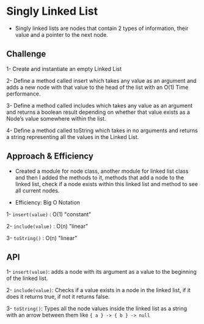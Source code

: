# Singly Linked List

* Singly linked lists are nodes that contain 2 types of information, their value and a pointer to the next node.

## Challenge
1- Create and instantiate an empty Linked List

2- Define a method called insert which takes any value as an argument and adds a new node with that value to the head of the list with an O(1) Time performance.

3- Define a method called includes which takes any value as an argument and returns a boolean result depending on whether that value exists as a Node’s value somewhere within the list.

4- Define a method called toString which takes in no arguments and returns a string representing all the values in the Linked List.

## Approach & Efficiency

* Created a module for node class, another module for linked list class and then I added the methods to it, methods that add a node to the linked list, check if a node exists within this linked list and method to see all current nodes.

* Efficiency: Big O Notation

1- `insert(value)` : O(1) "constant"

2- `include(value)` : O(n) "linear"

3- `toString()` : O(n) "linear"

## API

1- `insert(value)`: adds a node with its argument as a value to the beginning of the linked list.

2- `include(value)`: Checks if a value exists in a node in the linked list, if it does it returns true, if not it returns false.

3- `toString()`: Types all the node values inside the linked list as a string with an arrow between them like `{ a } -> { b } -> null`